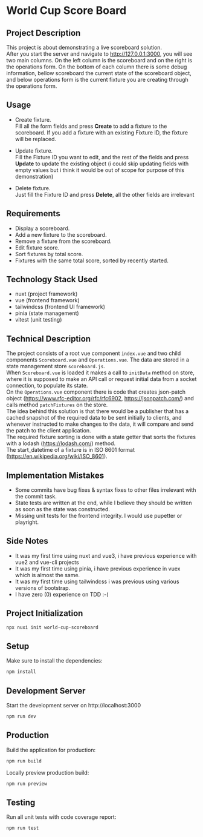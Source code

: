 # World Cup Score Board

## Project Description

This project is about demonstrating a live scoreboard solution.  
After you start the server and navigate to http://127.0.0.1:3000, you will see two main columns. On the left column is the scoreboard and on the right is the operations form. On the bottom of each column there is some debug information, bellow scoreboard the current state of the scoreboard object, and below operations form is the current fixture you are creating through the operations form.

## Usage

-   Create fixture.  
    Fill all the form fields and press **Create** to add a fixture to the scoreboard. If you add a fixture with an existing Fixture ID, the fixture will be replaced.

*   Update fixture.  
    Fill the Fixture ID you want to edit, and the rest of the fields and press **Update** to update the existing object (i could skip updating fields with empty values but i think it would be out of scope for purpose of this demonstration)

*   Delete fixture.  
    Just fill the Fixture ID and press **Delete**, all the other fields are irrelevant

## Requirements

-   Display a scoreboard.
-   Add a new fixture to the scoreboard.
-   Remove a fixture from the scoreboard.
-   Edit fixture score.
-   Sort fixtures by total score.
-   Fixtures with the same total score, sorted by recently started.

## Technology Stack Used

-   nuxt (project framework)
-   vue (frontend framework)
-   tailwindcss (frontend UI framework)
-   pinia (state management)
-   vitest (unit testing)

## Technical Description

The project consists of a root vue component `index.vue` and two child components `Scoreboard.vue` and `Operations.vue`. The data are stored in a state management store `scoreboard.js`.  
When `Scoreboard.vue` is loaded it makes a call to `initData` method on store, where it is supposed to make an API call or request initial data from a socket connection, to populate its state.  
On the `Operations.vue` component there is code that creates json-patch object (https://www.rfc-editor.org/rfc/rfc6902, https://jsonpatch.com/) and calls method `patchFixtures` on the store.  
The idea behind this solution is that there would be a publisher that has a cached snapshot of the required data to be sent initially to clients, and whenever instructed to make changes to the data, it will compare and send the patch to the client application.  
The required fixture sorting is done with a state getter that sorts the fixtures with a lodash (https://lodash.com/) method.  
The start_datetime of a fixture is in ISO 8601 format (https://en.wikipedia.org/wiki/ISO_8601).

## Implementation Mistakes

-   Some commits have bug fixes & syntax fixes to other files irrelevant with the commit task.
-   State tests are written at the end, while I believe they should be written as soon as the state was constructed.
-   Missing unit tests for the frontend integrity. I would use pupetter or playright.

## Side Notes

-   It was my first time using nuxt and vue3, i have previous experience with vue2 and vue-cli projects
-   It was my first time using pinia, i have previous experience in vuex which is almost the same.
-   It was my first time using tailwindcss i was previous using various versions of bootstrap.
-   I have zero (0) experience on TDD :-(

## Project Initialization

```bash
npx nuxi init world-cup-scoreboard
```

## Setup

Make sure to install the dependencies:

```bash
npm install
```

## Development Server

Start the development server on http://localhost:3000

```bash
npm run dev
```

## Production

Build the application for production:

```bash
npm run build
```

Locally preview production build:

```bash
npm run preview
```

## Testing

Run all unit tests with code coverage report:

```bash
npm run test
```

